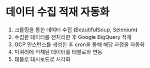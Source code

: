 # 데이터 수집 적재 자동화

1. 크롤링을 통한 데이터 수집 (BeautifulSoup, Selenium)
2. 수집한 데이터를 전처리한 후 Google BigQuery 적재
3. GCP 인스턴스를 생성한 후 cron을 통해 해당 과정을 자동화
4. 빅쿼리에 적재된 데이터를 태블로와 연동
5. 태블로 대시보드로 시각화
